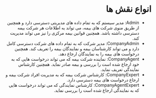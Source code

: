 <div dir="rtl" align="right">

# انواع نقش ها 
- Admin: مدیر سیستم که به تمام داده های مدیریتی دسترسی دارد و همچنین از طریق منوی شرکت های بیمه، می تواند به اطلاعات هر شرکت بیمه دسترسی داشته باشد. همچنین قوانین بیمه مرکزی را نیز می تواند مدیریت کند.
- CompanyAdmin: مدیر شرکت که به تمام داده های شرکت دسترسی کامل دارد و می تواند کارشناسان بیمه و نمایندگان بیمه را تعریف کند. همچنین درخواست های بیمه را به نمایندگان ارجاع دهد.
- CompanyAgent: نماینده شرکت بیمه که می تواند درخواست هایی که به خود ارجاع شده است را بررسی و بیمه صادر نماید. همچنین کارشناس نمایندگی تعریف نماید.
- CompanyExpert: کارشناس شرکت بیمه که به مدیریت افراد شرکت بیمه و ارجاع درخواست های بیمه دسترسی دارد.
- CompanyAgentExpert: کارشناس نمایندگی که می تواند درخواست هایی که به نمایندگی ارجاع شده است را بررسی نماید.